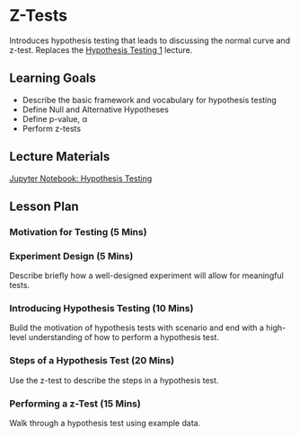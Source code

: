 # Z-Tests

Introduces hypothesis testing that leads to discussing the normal curve and z-test. Replaces the [Hypothesis Testing 1](https://github.com/flatiron-school/ds-lecture-notes/wiki/Hypothesis-Testing-1) lecture.

## Learning Goals

- Describe the basic framework and vocabulary for hypothesis testing
- Define Null and Alternative Hypotheses
- Define p-value, α
- Perform z-tests

## Lecture Materials

[Jupyter Notebook: Hypothesis Testing](hypothesis_testing.ipynb)

## Lesson Plan

### Motivation for Testing (5 Mins)

### Experiment Design (5 Mins)

Describe briefly how a well-designed experiment will allow for meaningful tests.

### Introducing Hypothesis Testing (10 Mins)

Build the motivation of hypothesis tests with scenario and end with a high-level understanding of how to perform a hypothesis test.

### Steps of a Hypothesis Test (20 Mins)

Use the z-test to describe the steps in a hypothesis test.

### Performing a z-Test (15 Mins)

Walk through a hypothesis test using example data.
